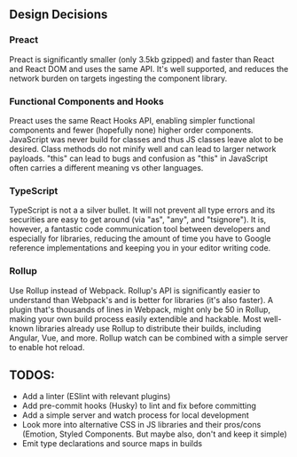 ## Design Decisions

### Preact

Preact is significantly smaller (only 3.5kb gzipped) and faster than React and React DOM and uses the same API. It's well supported, and reduces the network burden on targets ingesting the component library.

### Functional Components and Hooks

Preact uses the same React Hooks API, enabling simpler functional components and fewer (hopefully none) higher order components. JavaScript was never build for classes and thus JS classes leave alot to be desired. Class methods do not minify well and can lead to larger network payloads. "this" can lead to bugs and confusion as "this" in JavaScript often carries a different meaning vs other languages.

### TypeScript

TypeScript is not a a silver bullet. It will not prevent all type errors and its securities are easy to get around (via "as", "any", and "tsignore"). It is, however, a fantastic code communication tool between developers and especially for libraries, reducing the amount of time you have to Google reference implementations and keeping you in your editor writing code.

### Rollup

Use Rollup instead of Webpack. Rollup's API is significantly easier to understand than Webpack's and is better for libraries (it's also faster). A plugin that's thousands of lines in Webpack, might only be 50 in Rollup, making your own build process easily extendible and hackable. Most well-known libraries already use Rollup to distribute their builds, including Angular, Vue, and more. Rollup watch can be combined with a simple server to enable hot reload.

## TODOS:

- Add a linter (ESlint with relevant plugins)
- Add pre-commit hooks (Husky) to lint and fix before committing
- Add a simple server and watch process for local development
- Look more into alternative CSS in JS libraries and their pros/cons (Emotion, Styled Components. But maybe also, don't and keep it simple)
- Emit type declarations and source maps in builds
